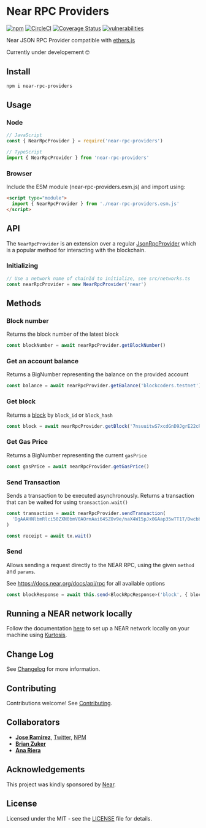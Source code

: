 # Near RPC Providers

[![npm](https://img.shields.io/npm/v/near-rpc-providers)](https://www.npmjs.com/package/near-rpc-providers)
[![CircleCI](https://circleci.com/gh/blockcoders/near-rpc-providers/tree/main.svg?style=svg)](https://circleci.com/gh/blockcoders/near-rpc-providers/tree/main)
[![Coverage Status](https://coveralls.io/repos/github/blockcoders/near-rpc-providers/badge.svg?branch=main)](https://coveralls.io/github/blockcoders/near-rpc-providers?branch=main)
[![vulnerabilities](https://img.shields.io/snyk/vulnerabilities/npm/near-rpc-providers)](https://snyk.io/test/github/blockcoders/near-rpc-providers)

Near JSON RPC Provider compatible with [ethers.js](https://github.com/ethers-io/ethers.js/)

Currently under developement 🤓

## Install

```sh
npm i near-rpc-providers
```

## Usage

### Node

```typescript
// JavaScript
const { NearRpcProvider } = require('near-rpc-providers')

// TypeScript
import { NearRpcProvider } from 'near-rpc-providers'
```

### Browser

Include the ESM module (near-rpc-providers.esm.js) and import using:

```html
<script type="module">
  import { NearRpcProvider } from './near-rpc-providers.esm.js'
</script>
```

## API

The `NearRpcProvider` is an extension over a regular [JsonRpcProvider](https://docs.ethers.io/v5/api/providers/jsonrpc-provider/#JsonRpcProvider) which is a popular method for interacting with the blockchain.

### Initializing

```typescript
// Use a network name of chainId to initialize, see src/networks.ts
const nearRpcProvider = new NearRpcProvider('near')
```

## Methods

### Block number

Returns the block number of the latest block

```typescript
const blockNumber = await nearRpcProvider.getBlockNumber()
```

### Get an account balance

Returns a BigNumber representing the balance on the provided account

```typescript
const balance = await nearRpcProvider.getBalance('blockcoders.testnet')
```

### Get block

Returns a [block](https://docs.ethers.io/v5/api/providers/types/#providers-Block) by `block_id` or `block_hash`

```typescript
const block = await nearRpcProvider.getBlock('7nsuuitwS7xcdGnD9JgrE22cRB2vf2VS4yh1N9S71F4d')
```

### Get Gas Price

Returns a BigNumber representing the current `gasPrice`

```typescript
const gasPrice = await nearRpcProvider.getGasPrice()
```

### Send Transaction

Sends a transaction to be executed asynchronously. Returns a transaction that can be waited for using `transaction.wait()`

```typescript
const transaction = await nearRpcProvider.sendTransaction(
  'DgAAAHNlbmRlci50ZXN0bmV0AOrmAai64SZOv9e/naX4W15pJx0GAap35wTT1T/DwcbbDwAAAAAAAAAQAAAAcmVjZWl2ZXIudGVzdG5ldNMnL7URB1cxPOu3G8jTqlEwlcasagIbKlAJlF5ywVFLAQAAAAMAAACh7czOG8LTAAAAAAAAAGQcOG03xVSFQFjoagOb4NBBqWhERnnz45LY4+52JgZhm1iQKz7qAdPByrGFDQhQ2Mfga8RlbysuQ8D8LlA6bQE=',
)

const receipt = await tx.wait()
```

### Send

Allows sending a request directly to the NEAR RPC, using the given `method` and `params`.

See https://docs.near.org/docs/api/rpc for all available options

```typescript
const blockResponse = await this.send<BlockRpcResponse>('block', { block_id: params.block_id })
```

## Running a NEAR network locally

Follow the documentation [here](https://github.com/kurtosis-tech/near-kurtosis-module#near-kurtosis-module) to set up a NEAR network locally on your machine using [Kurtosis](https://docs.kurtosistech.com/).

## Change Log

See [Changelog](CHANGELOG.md) for more information.

## Contributing

Contributions welcome! See [Contributing](CONTRIBUTING.md).

## Collaborators

- [**Jose Ramirez**](https://github.com/jarcodallo), [Twitter](https://twitter.com/jarcodallo), [NPM](https://www.npmjs.com/~jarcodallo)
- [**Brian Zuker**](https://github.com/bzuker)
- [**Ana Riera**](https://github.com/AnnRiera)

## Acknowledgements

This project was kindly sponsored by [Near](https://near.org/).

## License

Licensed under the MIT - see the [LICENSE](LICENSE) file for details.
